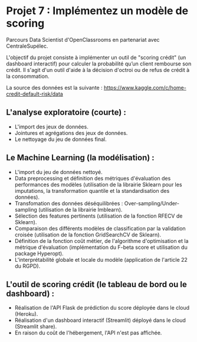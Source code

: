 # Projet 7 : Implémentez un modèle de scoring
Parcours Data Scientist d'OpenClassrooms en partenariat avec CentraleSupélec.

L'objectif du projet consiste à implémenter un outil de "scoring crédit" (un dashboard interactif) pour calculer la probabilité qu’un client rembourse son crédit.
Il s'agit d'un outil d'aide à la décision d'octroi ou de refus de crédit à la consommation.

La source des données est la suivante : https://www.kaggle.com/c/home-credit-default-risk/data


## L'analyse exploratoire (courte) :
- L'import des jeux de données.
- Jointures et agrégations des jeux de données.
- Le nettoyage du jeu de données final.


## Le Machine Learning (la modélisation) :
- L'import du jeu de données nettoyé.
- Data preprocessing et définition des métriques d'évaluation des performances des modèles (utilisation de la librairie Sklearn pour les imputations, la transformation quantile et la standardisation des données).
- Transfomation des données déséquilibrées : Over-sampling/Under-sampling (utilisation de la librairie Imblearn).
- Sélection des features pertinents (utilisation de la fonction RFECV de Sklearn).
- Comparaison des différents modèles de classification par la validation croisée (utilisation de la fonction GridSearchCV de Sklearn).
- Définition de la fonction coût métier, de l'algorithme d'optimisation et la métrique d'évaluation (implémentation du F-beta score et utilisation du package Hyperopt).
- L'interprétabilité globale et locale du modèle (application de l'article 22 du RGPD).


## L'outil de scoring crédit (le tableau de bord ou le dashboard) :
- Réalisation de l'API Flask de prédiction du score déployée dans le cloud (Heroku).
- Réalisation d'un dashboard interactif (Streamlit) déployé dans le cloud (Streamlit share).
- En raison du coût de l'hébergement, l'API n'est pas affichée.